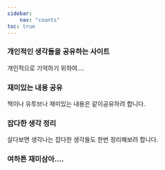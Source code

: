 ```yaml
---
sidebar:
    nav: "counts"
toc: true
---
```


### 개인적인 생각들을 공유하는 사이트

개인적으로 기억하기 위하여....

### 재미있는 내용 공유

책이나 유투브나 재미있는 내용은 같이공유하려 합니다.

### 잡다한 생각 정리

살다보면 생각나는 잡다한 생각들도 한번 정리해보려 합니다.

### 여하튼 재미삼아....
